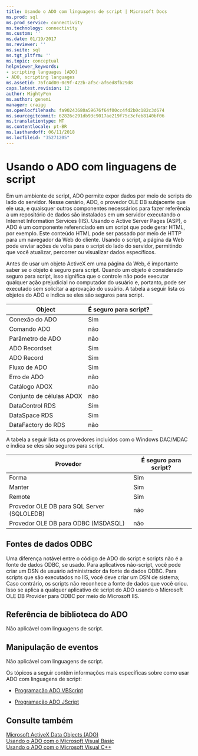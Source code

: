 ```yaml
---
title: Usando o ADO com linguagens de script | Microsoft Docs
ms.prod: sql
ms.prod_service: connectivity
ms.technology: connectivity
ms.custom: ''
ms.date: 01/19/2017
ms.reviewer: ''
ms.suite: sql
ms.tgt_pltfrm: ''
ms.topic: conceptual
helpviewer_keywords:
- scripting languages [ADO]
- ADO, scripting languages
ms.assetid: 76fc4d00-0c9f-422b-af5c-af6ed8fb29d8
caps.latest.revision: 12
author: MightyPen
ms.author: genemi
manager: craigg
ms.openlocfilehash: fa90243680a59676f64f00cc4fd2b0c182c3d674
ms.sourcegitcommit: 62826c291db93c9017ae219f75c3cfeb8140bf06
ms.translationtype: MT
ms.contentlocale: pt-BR
ms.lasthandoff: 06/11/2018
ms.locfileid: "35271205"
---
```

# <a name="using-ado-with-scripting-languages"></a>Usando o ADO com linguagens de script
Em um ambiente de script, ADO permite expor dados por meio de scripts do lado do servidor. Nesse cenário, ADO, o provedor OLE DB subjacente que ele usa, e quaisquer outros componentes necessários para fazer referência a um repositório de dados são instalados em um servidor executando o Internet Information Services (IIS). Usando o Active Server Pages (ASP), o ADO é um componente referenciado em um script que pode gerar HTML, por exemplo. Este conteúdo HTML pode ser passado por meio de HTTP para um navegador da Web do cliente. Usando o script, a página da Web pode enviar ações de volta para o script do lado do servidor, permitindo que você atualizar, percorrer ou visualizar dados específicos.  
  
 Antes de usar um objeto ActiveX em uma página da Web, é importante saber se o objeto é seguro para script. Quando um objeto é considerado seguro para script, isso significa que o controle não pode executar qualquer ação prejudicial no computador do usuário e, portanto, pode ser executado sem solicitar a aprovação do usuário. A tabela a seguir lista os objetos do ADO e indica se eles são seguros para script.  
  
|Object|É seguro para script?|  
|------------|-------------------------|  
|Conexão do ADO|Sim|  
|Comando ADO|não|  
|Parâmetro de ADO|não|  
|ADO Recordset|Sim|  
|ADO Record|Sim|  
|Fluxo de ADO|Sim|  
|Erro de ADO|não|  
|Catálogo ADOX|não|  
|Conjunto de células ADOX|não|  
|DataControl RDS|Sim|  
|DataSpace RDS|Sim|  
|DataFactory do RDS|não|  
  
 A tabela a seguir lista os provedores incluídos com o Windows DAC/MDAC e indica se eles são seguros para script.  
  
|Provedor|É seguro para script?|  
|--------------|-------------------------|  
|Forma|Sim|  
|Manter|Sim|  
|Remote|Sim|  
|Provedor OLE DB para SQL Server (SQLOLEDB)|não|  
|Provedor OLE DB para ODBC (MSDASQL)|não|  
  
## <a name="odbc-data-sources"></a>Fontes de dados ODBC  
 Uma diferença notável entre o código de ADO do script e scripts não é a fonte de dados ODBC, se usado. Para aplicativos não-script, você pode criar um DSN de usuário administrador da fonte de dados ODBC. Para scripts que são executados no IIS, você deve criar um DSN de sistema; Caso contrário, os scripts não reconhece a fonte de dados que você criou. Isso se aplica a qualquer aplicativo de script do ADO usando o Microsoft OLE DB Provider para ODBC por meio do Microsoft IIS.  
  
## <a name="referencing-the-ado-library"></a>Referência de biblioteca do ADO  
 Não aplicável com linguagens de script.  
  
## <a name="handling-events"></a>Manipulação de eventos  
 Não aplicável com linguagens de script.  
  
 Os tópicos a seguir contêm informações mais específicas sobre como usar ADO com linguagens de script:  
  
-   [Programação ADO VBScript](../../../ado/guide/appendixes/vbscript-ado-programming.md)  
  
-   [Programação ADO JScript](../../../ado/guide/appendixes/jscript-ado-programming.md)  
  
## <a name="see-also"></a>Consulte também  
 [Microsoft ActiveX Data Objects (ADO)](../../../ado/microsoft-activex-data-objects-ado.md)   
 [Usando o ADO com o Microsoft Visual Basic](../../../ado/guide/appendixes/using-ado-with-microsoft-visual-basic.md)   
 [Usando o ADO com o Microsoft Visual C++](../../../ado/guide/appendixes/using-ado-with-microsoft-visual-c.md)   
